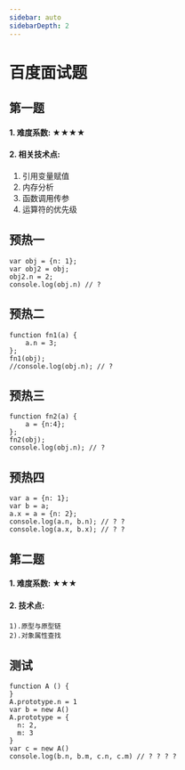 ```yaml
---
sidebar: auto
sidebarDepth: 2
---
```


# 百度面试题

## 第一题
#### 1. 难度系数: ★★★★
#### 2. 相关技术点:
 1. 引用变量赋值
 2. 内存分析
 3. 函数调用传参
 4. 运算符的优先级

## 预热一
    var obj = {n: 1};
    var obj2 = obj;
    obj2.n = 2;
    console.log(obj.n) // ?

## 预热二
    function fn1(a) {
        a.n = 3;
    };
    fn1(obj);
    //console.log(obj.n); // ?

## 预热三
    function fn2(a) {
        a = {n:4};
    };
    fn2(obj);
    console.log(obj.n); // ?

## 预热四
    var a = {n: 1};
    var b = a;
    a.x = a = {n: 2};
    console.log(a.n, b.n); // ? ?
    console.log(a.x, b.x); // ? ?

## 第二题

#### 1. 难度系数: ★★★
#### 2. 技术点:
    1).原型与原型链
    2).对象属性查找

## 测试
    function A () {       
    }
    A.prototype.n = 1
    var b = new A()
    A.prototype = {
      n: 2,
      m: 3
    }
    var c = new A()
    console.log(b.n, b.m, c.n, c.m) // ? ? ? ?